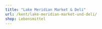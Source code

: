```yaml
---
title: "Lake Meridian Market & Deli"
url: /kent/lake-meridian-market-und-deli/
shop: Lebensmittel
---
```

